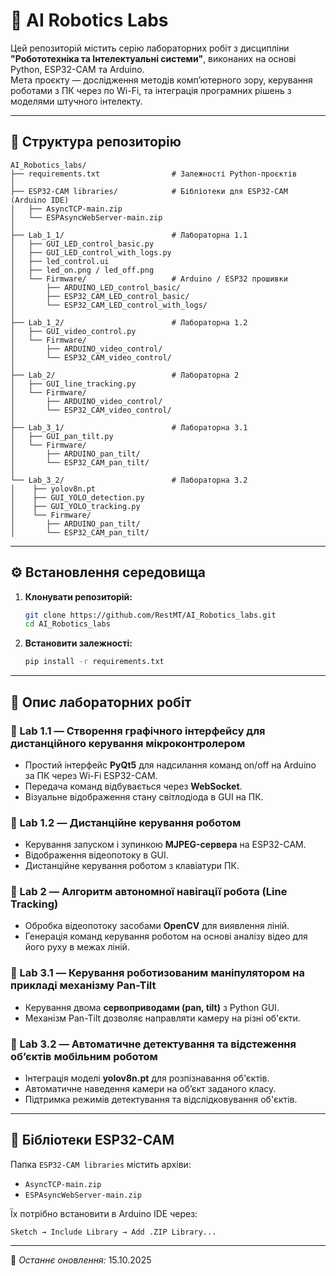 
# 🤖 AI Robotics Labs

Цей репозиторій містить серію лабораторних робіт з дисципліни **"Робототехніка та Інтелектуальні системи"**, виконаних на основі Python, ESP32-CAM та Arduino.  
Мета проєкту — дослідження методів комп’ютерного зору, керування роботами з ПК через по Wi-Fi, та інтеграція програмних рішень з моделями штучного інтелекту.

---

## 📂 Структура репозиторію

```
AI_Robotics_labs/
├── requirements.txt                # Залежності Python-проєктів
│
├── ESP32-CAM libraries/            # Бібліотеки для ESP32-CAM (Arduino IDE)
│   ├── AsyncTCP-main.zip
│   └── ESPAsyncWebServer-main.zip
│
├── Lab_1_1/                        # Лабораторна 1.1
│   ├── GUI_LED_control_basic.py
│   ├── GUI_LED_control_with_logs.py
│   ├── led_control.ui
│   ├── led_on.png / led_off.png
│   └── Firmware/                   # Arduino / ESP32 прошивки
│       ├── ARDUINO_LED_control_basic/
│       ├── ESP32_CAM_LED_control_basic/
│       └── ESP32_CAM_LED_control_with_logs/
│
├── Lab_1_2/                        # Лабораторна 1.2
│   ├── GUI_video_control.py
│   └── Firmware/
│       ├── ARDUINO_video_control/
│       └── ESP32_CAM_video_control/
│
├── Lab_2/                          # Лабораторна 2
│   ├── GUI_line_tracking.py
│   └── Firmware/
│       ├── ARDUINO_video_control/
│       └── ESP32_CAM_video_control/
│
├── Lab_3_1/                        # Лабораторна 3.1
│   ├── GUI_pan_tilt.py
│   └── Firmware/
│       ├── ARDUINO_pan_tilt/
│       └── ESP32_CAM_pan_tilt/
│
└── Lab_3_2/                        # Лабораторна 3.2
│    ├── yolov8n.pt
│    ├── GUI_YOLO_detection.py
│    ├── GUI_YOLO_tracking.py
│	 └── Firmware/
│       ├── ARDUINO_pan_tilt/
│       └── ESP32_CAM_pan_tilt/

```

---

## ⚙️ Встановлення середовища

1. **Клонувати репозиторій:**
   ```bash
   git clone https://github.com/RestMT/AI_Robotics_labs.git
   cd AI_Robotics_labs
   ```

2. **Встановити залежності:**
   ```bash
   pip install -r requirements.txt
   ```

---

## 🚀 Опис лабораторних робіт

### 🔹 Lab 1.1 — Створення графічного інтерфейсу для дистанційного керування мікроконтролером
- Простий інтерфейс **PyQt5** для надсилання команд on/off на Arduino за ПК через Wi-Fi ESP32-CAM.
- Передача команд відбувається через **WebSocket**.
- Візуальне відображення стану світлодіода в GUI на ПК.

### 🔹 Lab 1.2 — Дистанційне керування роботом
- Керування запуском і зупинкою **MJPEG-сервера** на ESP32-CAM.
- Відображення відеопотоку в GUI.
- Дистанційне керування роботом з клавіатури ПК.

### 🔹 Lab 2 — Алгоритм автономної навігації робота (Line Tracking)
- Обробка відеопотоку засобами **OpenCV** для виявлення ліній.
- Генерація команд керування роботом на основі аналізу відео для його руху в межах ліній.

### 🔹 Lab 3.1 — Керування роботизованим маніпулятором на прикладі механізму Pan-Tilt
- Керування двома **сервоприводами (pan, tilt)** з Python GUI.
- Механізм Pan-Tilt дозволяє направляти камеру на різні об'єкти.

### 🔹 Lab 3.2 — Автоматичне детектування та відстеження об’єктів мобільним роботом
- Інтеграція моделі **yolov8n.pt** для розпізнавання об'єктів.
- Автоматичне наведення камери на об’єкт заданого класу.
- Підтримка режимів детектування та відслідковування об'єктів.

---

## 🧩 Бібліотеки ESP32-CAM

Папка `ESP32-CAM libraries` містить архіви:
- `AsyncTCP-main.zip`
- `ESPAsyncWebServer-main.zip`

Їх потрібно встановити в Arduino IDE через:
```
Sketch → Include Library → Add .ZIP Library...
```

---


📅 *Останнє оновлення:* 15.10.2025
